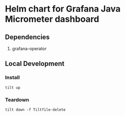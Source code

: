 # Helm chart for Grafana Java Micrometer dashboard

## Dependencies

1. grafana-operator

## Local Development

### Install

```
tilt up
```

### Teardown

```
tilt down -f Tiltfile-delete
```
